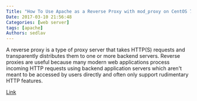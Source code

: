 ```yaml
---
Title: "How To Use Apache as a Reverse Proxy with mod_proxy on CentOS 7"
Date: 2017-03-10 21:56:48
Categories: [web server]
tags: [apache]
Authors: sedlav
---
```


A reverse proxy is a type of proxy server that takes HTTP(S) requests and transparently distributes them to one or more backend servers. Reverse proxies are useful because many modern web applications process incoming HTTP requests using backend application servers which aren't meant to be accessed by users directly and often only support rudimentary HTTP features.

[Link](https://www.digitalocean.com/community/tutorials/how-to-use-apache-as-a-reverse-proxy-with-mod_proxy-on-centos-7)

